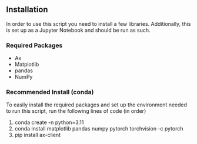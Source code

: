 ## Installation

In order to use this script you need to install a few libraries. Additionally, this is set up as a Jupyter Notebook and should be run as such. 

### Required Packages 

* Ax
* Matplotlib
* pandas
* NumPy 


### Recommended Install (conda)

To easily install the required packages and set up the environment needed to run this script, run the following lines of code (in order)

1. conda create -n <env-name> python=3.11
2. conda install matplotlib pandas numpy pytorch torchvision -c pytorch
3. pip install ax-client
